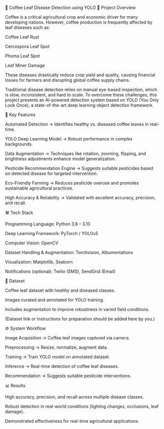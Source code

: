 🌱 Coffee Leaf Disease Detection using YOLO
📌 Project Overview

Coffee is a critical agricultural crop and economic driver for many developing nations. However, coffee production is frequently affected by leaf diseases such as:

Coffee Leaf Rust

Cercospora Leaf Spot

Phoma Leaf Spot

Leaf Miner Damage

These diseases drastically reduce crop yield and quality, causing financial losses for farmers and disrupting global coffee supply chains.

Traditional disease detection relies on manual eye-based inspection, which is slow, inconsistent, and hard to scale.
To overcome these challenges, this project presents an AI-powered detection system based on YOLO (You Only Look Once), a state-of-the-art deep learning object detection framework.

🚀 Key Features

Automated Detection → Identifies healthy vs. diseased coffee leaves in real-time.

YOLO Deep Learning Model → Robust performance in complex backgrounds.

Data Augmentation → Techniques like rotation, zooming, flipping, and brightness adjustments enhance model generalization.

Pesticide Recommendation Engine → Suggests suitable pesticides based on detected disease for targeted intervention.

Eco-Friendly Farming → Reduces pesticide overuse and promotes sustainable agricultural practices.

High Accuracy & Reliability → Validated with excellent accuracy, precision, and recall.

🛠️ Tech Stack

Programming Language: Python 3.8 – 3.10

Deep Learning Framework: PyTorch / YOLOv5

Computer Vision: OpenCV

Dataset Handling & Augmentation: Torchvision, Albumentations

Visualization: Matplotlib, Seaborn

Notifications (optional): Twilio (SMS), SendGrid (Email)

📂 Dataset

Coffee leaf dataset with healthy and diseased classes.

Images curated and annotated for YOLO training.

Includes augmentation to improve robustness in varied field conditions.

(Dataset link or instructions for preparation should be added here by you.)

⚙️ System Workflow

Image Acquisition → Coffee leaf images captured via camera.

Preprocessing → Resize, normalize, augment data.

Training → Train YOLO model on annotated dataset.

Inference → Real-time detection of coffee leaf diseases.

Recommendation → Suggests suitable pesticide interventions.

📊 Results

High accuracy, precision, and recall across multiple disease classes.

Robust detection in real-world conditions (lighting changes, occlusions, leaf damage).

Demonstrated effectiveness for real-time agricultural applications.
